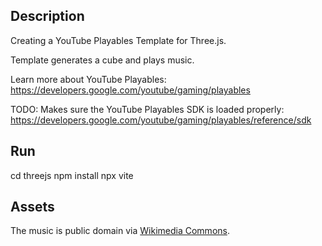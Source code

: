 ## Description

Creating a YouTube Playables Template for Three.js.

Template generates a cube and plays music.

Learn more about YouTube Playables: https://developers.google.com/youtube/gaming/playables

TODO: Makes sure the YouTube Playables SDK is loaded properly: https://developers.google.com/youtube/gaming/playables/reference/sdk

## Run

cd threejs
npm install
npx vite

## Assets

The music is public domain via [Wikimedia Commons](https://commons.wikimedia.org/wiki/File:Ludwig_van_Beethoven_-_sonata_no._14_in_c_sharp_minor_%27moonlight%27,_op._27_no._2_-_i._adagio_sostenuto.ogg).
